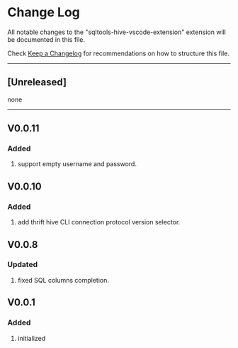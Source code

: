 # Change Log

All notable changes to the "sqltools-hive-vscode-extension" extension will be documented in this file.

Check [Keep a Changelog](http://keepachangelog.com/) for recommendations on how to structure this file.

---

## [Unreleased]

none

---

## V0.0.11

### Added

1. support empty username and password.

## V0.0.10

### Added

1. add thrift hive CLI connection protocol version selector.

## V0.0.8

### Updated

1. fixed SQL columns completion.

## V0.0.1

### Added

1. initialized
